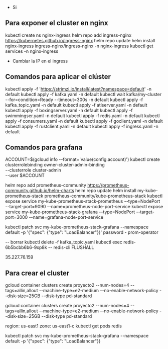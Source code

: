 
- Si

## Para exponer el cluster en nginx
kubectl create ns nginx-ingress
helm repo add ingress-nginx https://kubernetes.github.io/ingress-nginx 
helm repo update 
helm install nginx-ingress ingress-nginx/ingress-nginx -n nginx-ingress
kubectl get services -n nginx-ingress
- Cambiar la IP en el ingress

## Comandos para aplicar el clúster

kubectl apply -f 'https://strimzi.io/install/latest?namespace=default' -n default
kubectl apply -f kafka.yaml -n default
kubectl wait kafka/my-cluster --for=condition=Ready --timeout=300s -n default 
kubectl apply -f kafka_topic.yaml -n default
kubectl apply -f atlserver.yaml -n default
kubectl apply -f boxingserver.yaml  -n default
kubectl apply -f swimmingser.yaml -n default
kubectl apply -f redis.yaml -n default
kubectl apply -f consumers.yaml  -n default
kubectl apply -f goclient.yaml  -n default
kubectl apply -f rustclient.yaml -n default
kubectl apply -f ingress.yaml   -n default

## Comandos para grafana
ACCOUNT=$(gcloud info --format='value(config.account)')
kubectl create clusterrolebinding owner-cluster-admin-binding \
    --clusterrole cluster-admin \
    --user $ACCOUNT

helm repo add prometheus-community https://prometheus-community.github.io/helm-charts
helm repo update
helm install my-kube-prometheus-stack prometheus-community/kube-prometheus-stack
kubectl expose service my-kube-prometheus-stack-prometheus --type=NodePort --target-port=9090 --name=prometheus-node-port-service
kubectl expose service my-kube-prometheus-stack-grafana --type=NodePort --target-port=3000 --name=grafana-node-port-service

kubectl patch svc my-kube-prometheus-stack-grafana --namespace default -p '{"spec": {"type": "LoadBalancer"}}'
password - prom-operator

-- borrar
kubectl delete -f kafka_topic.yaml
kubectl exec redis-6b5bcbb6b6-9xp8k -- redis-cli FLUSHALL

35.227.76.159


## Para crear el cluster

gcloud container clusters create proyecto2 --num-nodes=4  --tags=allin,allout --machine-type=e2-medium --no-enable-network-policy --disk-size=25GB --disk-type pd-standard

gcloud container clusters create proyecto2 --num-nodes=4  --tags=allin,allout --machine-type=e2-medium --no-enable-network-policy --disk-size=25GB --disk-type pd-standard

region: us-east1
zone: us-east1-c
kubectl get pods redis

kubectl patch svc my-kube-prometheus-stack-grafana  --namespace default -p '{"spec": {"type": "LoadBalancer"}}




